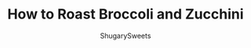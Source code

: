 ---
layout: ../../layouts/MarkdownPostLayout.astro
title: How to Roast Broccoli and Zucchini
author: ShugarySweets
pubDate: 2019-01-15
description: "Crisp pieces of roasted broccoli and roasted zucchini covered in garlic and Parmesan cheese make for a glorious side dish. This easy to make and kid-friendly Roasted Broccoli and Zucchini recipe deserves a spot on your dinner table! "
image_url: https://www.shugarysweets.com/wp-content/uploads/2011/08/Roasted-Broccoli-and-Zucchini-045-scaled.jpg
tags: ["Side Dishes","American"]
calories: 188
protein: 6
carbohydrates: 11
fats: 15
fiber: 4
ingredients: ["2 large heads of broccoli, trimmed","2 small zucchini, sliced","6 cloves garlic, chopped roughly (big pieces)","1/3 cup olive oil","1 teaspoon kosher salt","1/2 teaspoon ground black pepper","1/2 lemon, juiced","1/2 cup parmesan cheese"]
serves: 6
time: "40 minutes"
prepTime: "10 minutes"
instructions: ["Mix vegetables in large bowl and coat with olive oil. Add garlic, salt, and pepper. Lay on cookie sheet with parchment (or use a baking stone). Roast 400 degrees for 20-30 minutes, stirring and turning occasionally.","Pour in serving dish. Drizzle with a little more olive oil. Add cheese and juice from 1/2 lemon. Serve as a side, or over pasta. Yum."]
nutrition: ["188 calories","11 grams carbohydrates","7 milligrams cholesterol","15 grams fat","4 grams fiber","6 grams protein","3 grams saturated fat","579 grams sodium","2 grams sugar","0 grams trans fat","11 grams unsaturated fat"]
---
